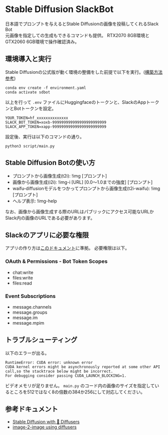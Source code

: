 # Stable Diffusion SlackBot
日本語でプロンプトを与えるとStable Diffusionの画像を投稿してくれるSlack Bot  
元画像を指定しての生成もできるコマンドも提供。
RTX2070 8GB環境とGTX2060 6GB環境で操作確認済み。

## 環境導入と実行
Stable Diffusionの公式版が動く環境の整備をした前提で以下を実行。([構築方法参考](https://zenn.dev/koyoarai_/articles/02f3ed864c6127bb2049))

```
conda env create -f environment.yaml
conda activate sdbot
```
以上を行って `.env` ファイルにHuggingfaceのトークンと、SlackのAppトークンとBotトークンを設定。

```
YOUR_TOKEN=hf_xxxxxxxxxxxxxx
SLACK_BOT_TOKEN=xoxb-999999999999999999999999
SLACK_APP_TOKEN=xapp-999999999999999999999999
```

設定後、実行は以下のコマンドの通り。

```
python3 script/main.py
```
## Stable Diffusion Botの使い方

- プロンプトから画像生成(t2i): !img [プロンプト]
- 画像から画像生成(i2i): !img-i [URL] [0.0～1.0までの強度] [プロンプト]
- waifu-diffusionモデルをつかってプロンプトから画像生成(t2i-waifu): !img [プロンプト]
- ヘルプ表示: !img-help

なお、画像から画像生成する際のURLはパブリックにアクセス可能なURLかSlack内の画像のURLである必要があります。  

## Slackのアプリに必要な権限
アプリの作り方は[このドキュメント](https://slack.dev/bolt-python/ja-jp/tutorial/getting-started)に準拠。
必要権限は以下。

### OAuth & Permissions - Bot Token Scopes
- chat:write
- files:write
- files:read

### Event Subscriptions
- message.channels
- message.groups
- message.im
- message.mpim 

## トラブルシューティング

以下のエラーが出る。

```
RuntimeError: CUDA error: unknown error
CUDA kernel errors might be asynchronously reported at some other API call,so the stacktrace below might be incorrect.
For debugging consider passing CUDA_LAUNCH_BLOCKING=1.
```

ビデオメモリが足りません。 `main.py` のコード内の画像のサイズを指定しているところを512ではなく8の倍数の384か256にして対応してください。

## 参考ドキュメント
- [Stable Diffusion with 🧨 Diffusers](https://huggingface.co/blog/stable_diffusion)
- [image-2-image using diffusers](https://colab.research.google.com/github/patil-suraj/Notebooks/blob/master/image_2_image_using_diffusers.ipynb#scrollTo=V24njWQBC8eC)
